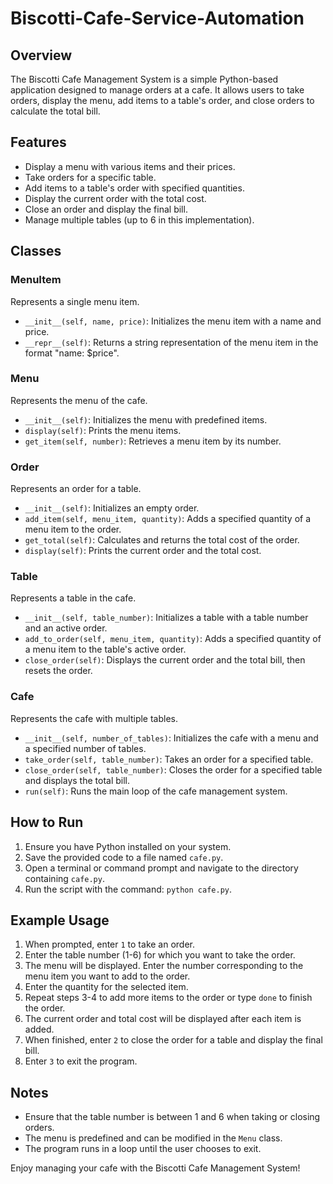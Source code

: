 # Biscotti-Cafe-Service-Automation



## Overview

The Biscotti Cafe Management System is a simple Python-based application designed to manage orders at a cafe. It allows users to take orders, display the menu, add items to a table's order, and close orders to calculate the total bill.

## Features

- Display a menu with various items and their prices.
- Take orders for a specific table.
- Add items to a table's order with specified quantities.
- Display the current order with the total cost.
- Close an order and display the final bill.
- Manage multiple tables (up to 6 in this implementation).

## Classes

### MenuItem

Represents a single menu item.

- `__init__(self, name, price)`: Initializes the menu item with a name and price.
- `__repr__(self)`: Returns a string representation of the menu item in the format "name: $price".

### Menu

Represents the menu of the cafe.

- `__init__(self)`: Initializes the menu with predefined items.
- `display(self)`: Prints the menu items.
- `get_item(self, number)`: Retrieves a menu item by its number.

### Order

Represents an order for a table.

- `__init__(self)`: Initializes an empty order.
- `add_item(self, menu_item, quantity)`: Adds a specified quantity of a menu item to the order.
- `get_total(self)`: Calculates and returns the total cost of the order.
- `display(self)`: Prints the current order and the total cost.

### Table

Represents a table in the cafe.

- `__init__(self, table_number)`: Initializes a table with a table number and an active order.
- `add_to_order(self, menu_item, quantity)`: Adds a specified quantity of a menu item to the table's active order.
- `close_order(self)`: Displays the current order and the total bill, then resets the order.

### Cafe

Represents the cafe with multiple tables.

- `__init__(self, number_of_tables)`: Initializes the cafe with a menu and a specified number of tables.
- `take_order(self, table_number)`: Takes an order for a specified table.
- `close_order(self, table_number)`: Closes the order for a specified table and displays the total bill.
- `run(self)`: Runs the main loop of the cafe management system.

## How to Run

1. Ensure you have Python installed on your system.
2. Save the provided code to a file named `cafe.py`.
3. Open a terminal or command prompt and navigate to the directory containing `cafe.py`.
4. Run the script with the command: `python cafe.py`.

## Example Usage

1. When prompted, enter `1` to take an order.
2. Enter the table number (1-6) for which you want to take the order.
3. The menu will be displayed. Enter the number corresponding to the menu item you want to add to the order.
4. Enter the quantity for the selected item.
5. Repeat steps 3-4 to add more items to the order or type `done` to finish the order.
6. The current order and total cost will be displayed after each item is added.
7. When finished, enter `2` to close the order for a table and display the final bill.
8. Enter `3` to exit the program.

## Notes

- Ensure that the table number is between 1 and 6 when taking or closing orders.
- The menu is predefined and can be modified in the `Menu` class.
- The program runs in a loop until the user chooses to exit.

Enjoy managing your cafe with the Biscotti Cafe Management System!
